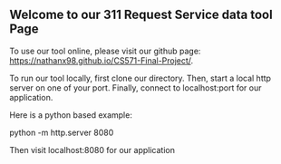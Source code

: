 ## Welcome to our 311 Request Service data tool Page
To use our tool online, please visit our github page: https://nathanx98.github.io/CS571-Final-Project/.

To run our tool locally, first clone our directory. Then, start a local http server on one of your port. Finally, connect to localhost:port for our application.

Here is a python based example:

python -m http.server 8080

Then visit localhost:8080 for our application


